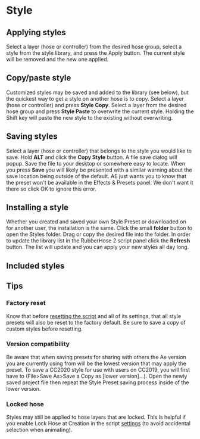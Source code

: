 # Style

<Screenshot 
    url="/rubberhose2/style-buttons.png" 
    alt="RH2 style buttons"
    width="800px" />

<Screenshot 
    url="/rubberhose2/icon/StyleApply.svg" 
    alt="Apply style" 
    width="120px"
    toolbar />

## Applying styles
Select a layer (hose or controller) from the desired hose group, select a style from the style library, and press the Apply button. The current style will be removed and the new one applied. 

<Screenshot 
    url="/rubberhose2/style-apply.gif" 
    alt="RH2 Styles"
    width="500px" 
    center />

<Screenshot 
    url="/rubberhose2/icon/StyleCopyPaste.svg" 
    alt="Copy/paste style"
    width="140px" 
    toolbar />

## Copy/paste style
Customized styles may be saved and added to the library (see below), but the quickest way to get a style on another hose is to copy. Select a layer (hose or controller) and press **Style Copy**. Select a layer from the desired hose group and press **Style Paste** to overwrite the current style. Holding the Shift key will paste the new style to the existing without overwriting.

<Screenshot 
    url="/rubberhose2/icon/AltCopy.svg" 
    alt="Create style" 
    width="90px"
    toolbar />

## Saving styles

<Screenshot 
    url="/rubberhose2/style-warning.png" 
    alt="RH2 save warning"
    width="450px" 
    right/>

Select a layer (hose or controller) that belongs to the style you would like to save. Hold **ALT** and click the **Copy Style** button. A file save dialog will popup. Save the file to your desktop or somewhere easy to locate. When you press **Save** you will likely be presented with a similar warning about the save location being outside of the default.  AE just wants you to know that the preset won't be available in the Effects & Presets panel. We don't want it there so click OK to ignore this error.

## Installing a style
<Screenshot 
    url="/rubberhose2/style-install.gif" 
    alt="RH2 Styles"
    width="400px" 
    left />

Whether you created and saved your own Style Preset or downloaded on for another user, the installation is the same. Click the small **folder** button to open the Styles folder. Drag or copy the desired file into the folder. In order to update the library list in the RubberHose 2 script panel click the **Refresh** button. The list will update and you can apply your new styles all day long. 

## Included styles

<ImageGrid :tiles="[
    {   
        name: 'Tapered hose',
        text: 'The most requested feature in RubberHose history. The Tapered Hose is the simple way to add shape variety to arms and legs. The fat end may be shifted by to the opposite end with a negative value in Taper %.',
        url:'/rubberhose2/styles-taper.png'
    },
    {   
        name: 'Tapered hose 2020',
        text: 'Since its release in 2017, RubberHose 2 has done its best to create tapered hoses with a lot of weird workarounds. It ran slow and was unable to create the contrast of thick to thin that so many animators were looking for.',
        url:'/rubberhose2/styles-taper.png'
    },
    {   
        name: 'Basic hose',
        text: 'Standard hose that is created by default. Sometimes you need to reset everything.',
        url:'/rubberhose2/styles-basic.png'
    },
    {   
        name: 'Edge highlight',
        text: 'Highlight created with an Offset Paths, Trim Paths, and Dashed Stroke. Highlight dashes may be customized.',
        url:'/rubberhose2/styles-edge.png'
    },
    {   
        name: 'Finger nail',
        text: 'Tap on those rectangle devices without any extra layers. Adjust the location of the fingernail and it follows the animation. Nail and finger colors are changed with the hose Fill as Stroke colors.',
        url:'/rubberhose2/styles-fingernail.png'
    },
    {   
        name: 'Gradient',
        text: 'Simple gradient, complex gradient, that\'s up to you. The age of the single color hose is over thanks to the almighty Kyle Martinez. The ends of a gradient track to the controller points and colors may be added as needed. ',
        url:'/rubberhose2/styles-gradient.png'
    },
    {   
        name: 'Popeye',
        text: 'For you youngsters who do not know, Popeye was this super strong dude who got hype on some spinach and had weird looking arms. This one is named after him. Inspired by cool stuff from Simon Tibbs.',
        url:'/rubberhose2/styles-popeye.png'
    },
    {   
        name: 'Flat / round',
        text: 'Single layer hoses must be either Round or Flat ended. Sometimes you need pants or shorts and now that\'s easy. Remember, styles can be layered by holding ALT and clicking Apply.',
        url:'/rubberhose2/styles-flat-round.png'
    },
    {   
        name: 'Round / flat',
        text: 'The exact same as Round-Start Flat-End, but in reverse',
        url:'/rubberhose2/styles-round-flat.png'
    },
    {   
        name: 'Tight pants',
        text: 'Based on the Tapered Hose style with some extra controls to create a layered pants effect. The length of the pants can be shortened to create shorts.',
        url:'/rubberhose2/styles-tight-pants.png'
    },
    {   
        name: 'Track suit',
        text: 'Break it up, break it up, break it up, break down.',
        url:'/rubberhose2/styles-tracksuit.png'
    },
    {   
        name: 'TwoTone',
        text: 'Simple hose shape with additional color styling. The color variation is created by two layers of the same color and a Color Dodge blend mode. Manual adjustment is all you chief.',
        url:'/rubberhose2/styles-twotone.png'
    },
    {   
        name: 'TwoTone dash',
        text: 'Stylistic alternate of TwoTone.',
        url:'/rubberhose2/styles-twotone-dash.png'
    },
    ]" />


## Tips

### Factory reset
Know that before [resetting the script](./manage.html#reset-everything) and all of its settings, that all style presets will also be reset to the factory default. Be sure to save a copy of custom styles before resetting.

### Version compatibility
Be aware that when saving presets for sharing with others the Ae version you are currently using from will be the lowest version that may apply the preset. To save a CC2020 style for use with users on CC2019, you will first have to (File>Save As>Save a Copy as [lower version]…). Open the newly saved project file then repeat the Style Preset saving process inside of the lower version.


### Locked hose
Styles may still be applied to hose layers that are locked. This is helpful if you enable Lock Hose at Creation in the script [settings](./manage.html#settings) (to avoid accidental selection when animating).